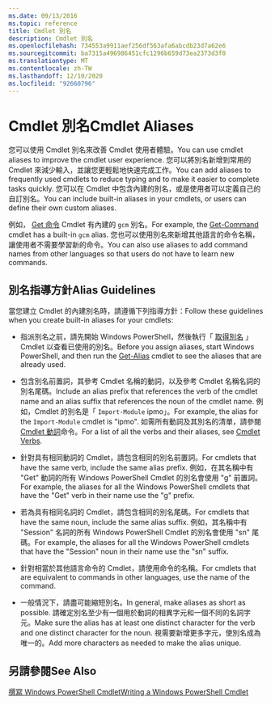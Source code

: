 ```yaml
---
ms.date: 09/13/2016
ms.topic: reference
title: Cmdlet 別名
description: Cmdlet 別名
ms.openlocfilehash: 734553a9911aef256df563afa6abcdb23d7a62e6
ms.sourcegitcommit: ba7315a496986451cfc1296b659d73ea2373d3f0
ms.translationtype: MT
ms.contentlocale: zh-TW
ms.lasthandoff: 12/10/2020
ms.locfileid: "92660796"
---
```

# <a name="cmdlet-aliases"></a><span data-ttu-id="ffced-103">Cmdlet 別名</span><span class="sxs-lookup"><span data-stu-id="ffced-103">Cmdlet Aliases</span></span>

<span data-ttu-id="ffced-104">您可以使用 Cmdlet 別名來改善 Cmdlet 使用者體驗。</span><span class="sxs-lookup"><span data-stu-id="ffced-104">You can use cmdlet aliases to improve the cmdlet user experience.</span></span> <span data-ttu-id="ffced-105">您可以將別名新增到常用的 Cmdlet 來減少輸入，並讓您更輕鬆地快速完成工作。</span><span class="sxs-lookup"><span data-stu-id="ffced-105">You can add aliases to frequently used cmdlets to reduce typing and to make it easier to complete tasks quickly.</span></span> <span data-ttu-id="ffced-106">您可以在 Cmdlet 中包含內建的別名，或是使用者可以定義自己的自訂別名。</span><span class="sxs-lookup"><span data-stu-id="ffced-106">You can include built-in aliases in your cmdlets, or users can define their own custom aliases.</span></span>

<span data-ttu-id="ffced-107">例如， [Get 命令](/powershell/module/microsoft.powershell.core/get-command) Cmdlet 有內建的 `gcm` 別名。</span><span class="sxs-lookup"><span data-stu-id="ffced-107">For example, the [Get-Command](/powershell/module/microsoft.powershell.core/get-command) cmdlet has a built-in `gcm` alias.</span></span> <span data-ttu-id="ffced-108">您也可以使用別名來新增其他語言的命令名稱，讓使用者不需要學習新的命令。</span><span class="sxs-lookup"><span data-stu-id="ffced-108">You can also use aliases to add command names from other languages so that users do not have to learn new commands.</span></span>

## <a name="alias-guidelines"></a><span data-ttu-id="ffced-109">別名指導方針</span><span class="sxs-lookup"><span data-stu-id="ffced-109">Alias Guidelines</span></span>

<span data-ttu-id="ffced-110">當您建立 Cmdlet 的內建別名時，請遵循下列指導方針：</span><span class="sxs-lookup"><span data-stu-id="ffced-110">Follow these guidelines when you create built-in aliases for your cmdlets:</span></span>

- <span data-ttu-id="ffced-111">指派別名之前，請先開始 Windows PowerShell，然後執行「 [取得別名](/powershell/module/Microsoft.PowerShell.Utility/Get-Alias) 」 Cmdlet 以查看已使用的別名。</span><span class="sxs-lookup"><span data-stu-id="ffced-111">Before you assign aliases, start Windows PowerShell, and then run the [Get-Alias](/powershell/module/Microsoft.PowerShell.Utility/Get-Alias) cmdlet to see the aliases that are already used.</span></span>

- <span data-ttu-id="ffced-112">包含別名前置詞，其參考 Cmdlet 名稱的動詞，以及參考 Cmdlet 名稱名詞的別名尾碼。</span><span class="sxs-lookup"><span data-stu-id="ffced-112">Include an alias prefix that references the verb of the cmdlet name and an alias suffix that references the noun of the cmdlet name.</span></span> <span data-ttu-id="ffced-113">例如，Cmdlet 的別名是「 `Import-Module` ipmo」。</span><span class="sxs-lookup"><span data-stu-id="ffced-113">For example, the alias for the `Import-Module` cmdlet is "ipmo".</span></span> <span data-ttu-id="ffced-114">如需所有動詞及其別名的清單，請參閱 [Cmdlet 動詞](./approved-verbs-for-windows-powershell-commands.md)命令。</span><span class="sxs-lookup"><span data-stu-id="ffced-114">For a list of all the verbs and their aliases, see [Cmdlet Verbs](./approved-verbs-for-windows-powershell-commands.md).</span></span>

- <span data-ttu-id="ffced-115">針對具有相同動詞的 Cmdlet，請包含相同的別名前置詞。</span><span class="sxs-lookup"><span data-stu-id="ffced-115">For cmdlets that have the same verb, include the same alias prefix.</span></span> <span data-ttu-id="ffced-116">例如，在其名稱中有 "Get" 動詞的所有 Windows PowerShell Cmdlet 的別名會使用 "g" 前置詞。</span><span class="sxs-lookup"><span data-stu-id="ffced-116">For example, the aliases for all the Windows PowerShell cmdlets that have the "Get" verb in their name use the "g" prefix.</span></span>

- <span data-ttu-id="ffced-117">若為具有相同名詞的 Cmdlet，請包含相同的別名尾碼。</span><span class="sxs-lookup"><span data-stu-id="ffced-117">For cmdlets that have the same noun, include the same alias suffix.</span></span> <span data-ttu-id="ffced-118">例如，其名稱中有 "Session" 名詞的所有 Windows PowerShell Cmdlet 的別名會使用 "sn" 尾碼。</span><span class="sxs-lookup"><span data-stu-id="ffced-118">For example, the aliases for all the Windows PowerShell cmdlets that have the "Session" noun in their name use the "sn" suffix.</span></span>

- <span data-ttu-id="ffced-119">針對相當於其他語言命令的 Cmdlet，請使用命令的名稱。</span><span class="sxs-lookup"><span data-stu-id="ffced-119">For cmdlets that are equivalent to commands in other languages, use the name of the command.</span></span>

- <span data-ttu-id="ffced-120">一般情況下，請盡可能縮短別名。</span><span class="sxs-lookup"><span data-stu-id="ffced-120">In general, make aliases as short as possible.</span></span> <span data-ttu-id="ffced-121">請確定別名至少有一個用於動詞的相異字元和一個不同的名詞字元。</span><span class="sxs-lookup"><span data-stu-id="ffced-121">Make sure the alias has at least one distinct character for the verb and one distinct character for the noun.</span></span> <span data-ttu-id="ffced-122">視需要新增更多字元，使別名成為唯一的。</span><span class="sxs-lookup"><span data-stu-id="ffced-122">Add more characters as needed to make the alias unique.</span></span>

## <a name="see-also"></a><span data-ttu-id="ffced-123">另請參閱</span><span class="sxs-lookup"><span data-stu-id="ffced-123">See Also</span></span>

[<span data-ttu-id="ffced-124">撰寫 Windows PowerShell Cmdlet</span><span class="sxs-lookup"><span data-stu-id="ffced-124">Writing a Windows PowerShell Cmdlet</span></span>](./writing-a-windows-powershell-cmdlet.md)
